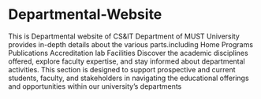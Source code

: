 # Departmental-Website
This is Departmental website of CS&IT Department of MUST University  provides in-depth details about the various parts.including
Home
Programs
Publications
Accreditation
lab Facilities
Discover the academic disciplines offered, explore faculty expertise, and stay informed about departmental activities. This section is designed to support prospective and current students, faculty, and stakeholders in navigating the educational offerings and opportunities within our university’s departments
